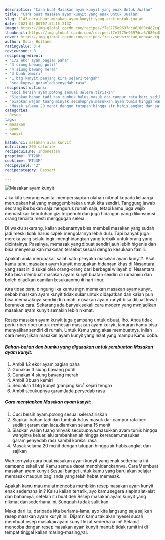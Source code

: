```yaml
---
description: "Cara buat Masakan ayam kunyit yang enak Untuk Jualan"
title: "Cara buat Masakan ayam kunyit yang enak Untuk Jualan"
slug: 1143-cara-buat-masakan-ayam-kunyit-yang-enak-untuk-jualan
date: 2021-02-06T07:52:15.213Z
image: https://img-global.cpcdn.com/recipes/f7e1775e9697dca6/680x482cq70/masakan-ayam-kunyit-foto-resep-utama.jpg
thumbnail: https://img-global.cpcdn.com/recipes/f7e1775e9697dca6/680x482cq70/masakan-ayam-kunyit-foto-resep-utama.jpg
cover: https://img-global.cpcdn.com/recipes/f7e1775e9697dca6/680x482cq70/masakan-ayam-kunyit-foto-resep-utama.jpg
author: Oscar Holland
ratingvalue: 3.4
reviewcount: 8
recipeingredient:
- "1/2 ekor ayam bagian paha"
- "3 siung bawang putih"
- "4 siung bawang merah"
- "3 buah kemiri"
- "1 btg kunyit panjang kira sejari tengah"
- "secukupnya garamladapenyedab rasa"
recipeinstructions:
- "Cuci bersih ayam.potong sesuai selera.tiriskan"
- "Siapkan bahan tadi dan tumbuk halus.masuk dan campur rata beri sedikit garam dan lada.diamkan selama 15 menit"
- "Siapkan wajan tuang minyak secukupnya.masukkan ayam tumis hingga wanginya keluar.lalu tambahkan air hingga kerendam.masukan garam,penyedab rasa sambil koreksi rasa"
- "Masak selama 20 menit dengan tutupan hingga air habis.angkat dan sajikan"
categories:
- Resep
tags:
- masakan
- ayam
- kunyit

katakunci: masakan ayam kunyit 
nutrition: 206 calories
recipecuisine: Indonesian
preptime: "PT28M"
cooktime: "PT43M"
recipeyield: "2"
recipecategory: Dessert

---
```



![Masakan ayam kunyit](https://img-global.cpcdn.com/recipes/f7e1775e9697dca6/680x482cq70/masakan-ayam-kunyit-foto-resep-utama.jpg)

Jika kita seorang wanita, mempersiapkan olahan nikmat kepada keluarga merupakan hal yang menggembirakan untuk kita sendiri. Tanggung jawab seorang ibu bukan saja mengurus rumah saja, tetapi kamu juga wajib memastikan kebutuhan gizi terpenuhi dan juga hidangan yang dikonsumsi orang tercinta mesti menggugah selera.

Di waktu  sekarang, kalian sebenarnya bisa membeli masakan yang sudah jadi meski tidak harus capek mengolahnya lebih dulu. Tapi banyak juga mereka yang selalu ingin menghidangkan yang terbaik untuk orang yang dicintainya. Pasalnya, memasak yang dibuat sendiri jauh lebih higienis dan bisa menyesuaikan makanan tersebut sesuai dengan kesukaan famili. 



Apakah anda merupakan salah satu penyuka masakan ayam kunyit?. Asal kamu tahu, masakan ayam kunyit merupakan hidangan khas di Nusantara yang saat ini disukai oleh orang-orang dari berbagai wilayah di Nusantara. Kita bisa membuat masakan ayam kunyit buatan sendiri di rumahmu dan boleh dijadikan camilan kesukaanmu di hari libur.

Kita tidak perlu bingung jika kamu ingin memakan masakan ayam kunyit, sebab masakan ayam kunyit tidak sukar untuk didapatkan dan kalian pun bisa memasaknya sendiri di rumah. masakan ayam kunyit bisa dibuat lewat beraneka cara. Sekarang ada banyak sekali cara modern yang menjadikan masakan ayam kunyit semakin lebih nikmat.

Resep masakan ayam kunyit juga gampang untuk dibuat, lho. Anda tidak perlu ribet-ribet untuk memesan masakan ayam kunyit, lantaran Kamu bisa menyajikan sendiri di rumah. Untuk Kamu yang akan membuatnya, inilah cara menyajikan masakan ayam kunyit yang lezat yang mampu Kamu coba.

<!--inarticleads1-->

##### Bahan-bahan dan bumbu yang digunakan untuk pembuatan Masakan ayam kunyit:

1. Ambil 1/2 ekor ayam bagian paha
1. Gunakan 3 siung bawang putih
1. Gunakan 4 siung bawang merah
1. Ambil 3 buah kemiri
1. Sediakan 1 btg kunyit (panjang kira² sejari tengah
1. Ambil secukupnya garam,lada,penyedab rasa




<!--inarticleads2-->

##### Cara menyiapkan Masakan ayam kunyit:

1. Cuci bersih ayam.potong sesuai selera.tiriskan
1. Siapkan bahan tadi dan tumbuk halus.masuk dan campur rata beri sedikit garam dan lada.diamkan selama 15 menit
1. Siapkan wajan tuang minyak secukupnya.masukkan ayam tumis hingga wanginya keluar.lalu tambahkan air hingga kerendam.masukan garam,penyedab rasa sambil koreksi rasa
1. Masak selama 20 menit dengan tutupan hingga air habis.angkat dan sajikan




Wah ternyata cara buat masakan ayam kunyit yang enak sederhana ini gampang sekali ya! Kamu semua dapat menghidangkannya. Cara Membuat masakan ayam kunyit Sesuai banget untuk kamu yang baru akan belajar memasak maupun bagi anda yang telah hebat memasak.

Apakah kamu mau mulai mencoba membikin resep masakan ayam kunyit enak sederhana ini? Kalau kalian tertarik, ayo kamu segera siapin alat-alat dan bahannya, setelah itu buat deh Resep masakan ayam kunyit yang nikmat dan sederhana ini. Sungguh taidak sulit kan. 

Maka dari itu, daripada kita berlama-lama, ayo kita langsung saja sajikan resep masakan ayam kunyit ini. Dijamin kamu tak akan nyesel sudah membuat resep masakan ayam kunyit lezat sederhana ini! Selamat mencoba dengan resep masakan ayam kunyit mantab tidak rumit ini di tempat tinggal kalian masing-masing,ya!.

